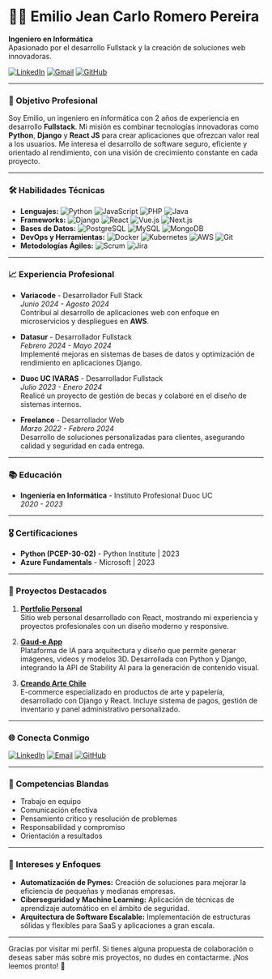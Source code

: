 # 👨‍💻 Emilio Jean Carlo Romero Pereira

**Ingeniero en Informática**  
Apasionado por el desarrollo Fullstack y la creación de soluciones web innovadoras.

[![LinkedIn](https://img.shields.io/badge/LinkedIn-EmilioRomero-blue?logo=linkedin&logoColor=white)](https://www.linkedin.com/in/emilio-romero-pereira-6129221ba/) [![Gmail](https://img.shields.io/badge/Email-emilioskr@gmail.com-red?logo=gmail&logoColor=white)](mailto:emilioskr@gmail.com) [![GitHub](https://img.shields.io/github/followers/Emiliooo90?label=GitHub&style=social)](https://github.com/Emiliooo90)

---

### 🎯 Objetivo Profesional
Soy Emilio, un ingeniero en informática con 2 años de experiencia en desarrollo **Fullstack**. Mi misión es combinar tecnologías innovadoras como **Python**, **Django** y **React JS** para crear aplicaciones que ofrezcan valor real a los usuarios. Me interesa el desarrollo de software seguro, eficiente y orientado al rendimiento, con una visión de crecimiento constante en cada proyecto.

---

### 🛠️ Habilidades Técnicas

- **Lenguajes:** ![Python](https://img.shields.io/badge/Python-3776AB?logo=python&logoColor=white) ![JavaScript](https://img.shields.io/badge/JavaScript-F7DF1E?logo=javascript&logoColor=black) ![PHP](https://img.shields.io/badge/PHP-777BB4?logo=php&logoColor=white) ![Java](https://img.shields.io/badge/Java-007396?logo=java&logoColor=white)
- **Frameworks:** ![Django](https://img.shields.io/badge/Django-092E20?logo=django&logoColor=white) ![React](https://img.shields.io/badge/React-61DAFB?logo=react&logoColor=black) ![Vue.js](https://img.shields.io/badge/Vue.js-4FC08D?logo=vue.js&logoColor=white) ![Next.js](https://img.shields.io/badge/Next.js-000000?logo=next.js&logoColor=white)
- **Bases de Datos:** ![PostgreSQL](https://img.shields.io/badge/PostgreSQL-336791?logo=postgresql&logoColor=white) ![MySQL](https://img.shields.io/badge/MySQL-4479A1?logo=mysql&logoColor=white) ![MongoDB](https://img.shields.io/badge/MongoDB-47A248?logo=mongodb&logoColor=white)
- **DevOps y Herramientas:** ![Docker](https://img.shields.io/badge/Docker-2496ED?logo=docker&logoColor=white) ![Kubernetes](https://img.shields.io/badge/Kubernetes-326CE5?logo=kubernetes&logoColor=white) ![AWS](https://img.shields.io/badge/AWS-232F3E?logo=amazon-aws&logoColor=white) ![Git](https://img.shields.io/badge/Git-F05032?logo=git&logoColor=white)
- **Metodologías Ágiles:** ![Scrum](https://img.shields.io/badge/Scrum-6DB33F?logo=scrum&logoColor=white) ![Jira](https://img.shields.io/badge/Jira-0052CC?logo=jira&logoColor=white)

---

### 📈 Experiencia Profesional

- **Variacode** - Desarrollador Full Stack  
  *Junio 2024 - Agosto 2024*  
  Contribuí al desarrollo de aplicaciones web con enfoque en microservicios y despliegues en **AWS**.

- **Datasur** - Desarrollador Fullstack  
  *Febrero 2024 - Mayo 2024*  
  Implementé mejoras en sistemas de bases de datos y optimización de rendimiento en aplicaciones Django.

- **Duoc UC IVARAS** - Desarrollador Fullstack  
  *Julio 2023 - Enero 2024*  
  Realicé un proyecto de gestión de becas y colaboré en el diseño de sistemas internos.

- **Freelance** - Desarrollador Web  
  *Marzo 2022 - Febrero 2024*  
  Desarrollo de soluciones personalizadas para clientes, asegurando calidad y seguridad en cada entrega.

---

### 📚 Educación
- **Ingeniería en Informática** - Instituto Profesional Duoc UC  
  *2020 - 2023*

---

### 🎖️ Certificaciones

- **Python (PCEP-30-02)** - Python Institute | 2023
- **Azure Fundamentals** - Microsoft | 2023

---

### 📌 Proyectos Destacados

1. **[Portfolio Personal](https://emiliojcrp.cl/)**  
   Sitio web personal desarrollado con React, mostrando mi experiencia y proyectos profesionales con un diseño moderno y responsive.

2. **[Gaud-e App](https://www.gaud-e.app/)**  
   Plataforma de IA para arquitectura y diseño que permite generar imágenes, videos y modelos 3D. Desarrollada con Python y Django, integrando la API de Stability AI para la generación de contenido visual.

3. **[Creando Arte Chile](https://creandoartechile.cl/)**  
   E-commerce especializado en productos de arte y papelería, desarrollado con Django y React. Incluye sistema de pagos, gestión de inventario y panel administrativo personalizado.

---

### 🌐 Conecta Conmigo
[![LinkedIn](https://img.shields.io/badge/LinkedIn-EmilioRomero-blue?logo=linkedin&logoColor=white)](https://www.linkedin.com/in/emilio-romero-pereira-6129221ba/) [![Email](https://img.shields.io/badge/Email-emilioskr@gmail.com-red?logo=gmail&logoColor=white)](mailto:emilioskr@gmail.com) [![GitHub](https://img.shields.io/github/followers/Emiliooo90?label=GitHub&style=social)](https://github.com/Emiliooo90)

---

### 💼 Competencias Blandas
- Trabajo en equipo
- Comunicación efectiva
- Pensamiento crítico y resolución de problemas
- Responsabilidad y compromiso
- Orientación a resultados

---

### 🚀 Intereses y Enfoques
- **Automatización de Pymes:** Creación de soluciones para mejorar la eficiencia de pequeñas y medianas empresas.
- **Ciberseguridad y Machine Learning:** Aplicación de técnicas de aprendizaje automático en el ámbito de seguridad.
- **Arquitectura de Software Escalable:** Implementación de estructuras sólidas y flexibles para SaaS y aplicaciones a gran escala.

---

Gracias por visitar mi perfil. Si tienes alguna propuesta de colaboración o deseas saber más sobre mis proyectos, no dudes en contactarme. ¡Nos leemos pronto! 👋